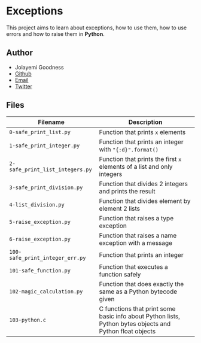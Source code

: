# Exceptions

This project aims to learn about exceptions, how to use them, how to use errors and how to raise them in **Python**.

## Author
* Jolayemi Goodness
* [Github](www.github.com/jyggzzy)
* [Email](jolayemigoodness@gmail.com)
* [Twitter](www.twitter.com/theblessedmann)

## Files
| Filename | Description |
| -------- | ----------- |
| `0-safe_print_list.py` | Function that prints `x` elements |
| `1-safe_print_integer.py` | Function that prints an integer with `"{:d}".format()` |
| `2-safe_print_list_integers.py` | Function that prints the first `x` elements of a list and only integers |
| `3-safe_print_division.py` | Function that divides 2 integers and prints the result |
| `4-list_division.py` | Function that divides element by element 2 lists |
| `5-raise_exception.py` | Function that raises a type exception |
| `6-raise_exception.py` | Function that raises a name exception with a message |
| `100-safe_print_integer_err.py` | Function that prints an integer |
| `101-safe_function.py` | Function that executes a function safely |
| `102-magic_calculation.py` | Function that does exactly the same as a Python bytecode given |
| `103-python.c` | C functions that print some basic info about Python lists, Python bytes objects and Python float objects |
